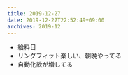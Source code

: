 ```yaml
---
title: 2019-12-27
date: 2019-12-27T22:52:49+09:00
archives: 2019-12
---
```


- 給料日
- リングフィット楽しい、朝晩やってる
- 自動化欲が増してる

